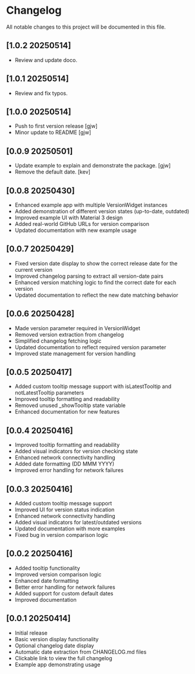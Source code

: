 # Changelog

All notable changes to this project will be documented in this file.

## [1.0.2 20250514]

- Review and update doco.

## [1.0.1 20250514]

- Review and fix typos.

## [1.0.0 20250514]

- Push to first version release [gjw]
- Minor update to README [gjw]

## [0.0.9 20250501]

- Update example to explain and demonstrate the package. [gjw]
- Remove the default date. [kev]

## [0.0.8 20250430]

- Enhanced example app with multiple VersionWidget instances
- Added demonstration of different version states (up-to-date, outdated)
- Improved example UI with Material 3 design
- Added real-world GitHub URLs for version comparison
- Updated documentation with new example usage


## [0.0.7 20250429]

- Fixed version date display to show the correct release date for the current version
- Improved changelog parsing to extract all version-date pairs
- Enhanced version matching logic to find the correct date for each version
- Updated documentation to reflect the new date matching behavior


## [0.0.6 20250428]

- Made version parameter required in VersionWidget
- Removed version extraction from changelog
- Simplified changelog fetching logic
- Updated documentation to reflect required version parameter
- Improved state management for version handling


## [0.0.5 20250417]

- Added custom tooltip message support with isLatestTooltip and notLatestTooltip parameters
- Improved tooltip formatting and readability
- Removed unused _showTooltip state variable
- Enhanced documentation for new features


## [0.0.4 20250416]

- Improved tooltip formatting and readability
- Added visual indicators for version checking state
- Enhanced network connectivity handling
- Added date formatting (DD MMM YYYY)
- Improved error handling for network failures


## [0.0.3 20250416]

- Added custom tooltip message support
- Improved UI for version status indication
- Enhanced network connectivity handling
- Added visual indicators for latest/outdated versions
- Updated documentation with more examples
- Fixed bug in version comparison logic


## [0.0.2 20250416]

- Added tooltip functionality
- Improved version comparison logic
- Enhanced date formatting
- Better error handling for network failures
- Added support for custom default dates
- Improved documentation


## [0.0.1 20250414]

- Initial release
- Basic version display functionality
- Optional changelog date display
- Automatic date extraction from CHANGELOG.md files
- Clickable link to view the full changelog
- Example app demonstrating usage
